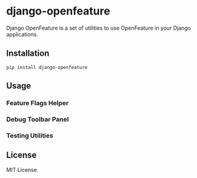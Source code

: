 django-openfeature
==================

Django OpenFeature is a set of utilities to use OpenFeature in your Django applications.

## Installation

```
pip install django-openfeature
```

## Usage

### Feature Flags Helper

### Debug Toolbar Panel

### Testing Utilities


## License

MIT License
